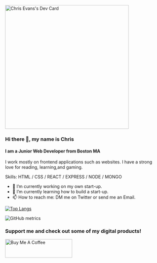 <div align="left">
  <a href="https://app.daily.dev/realChrisEvans"><img src="https://api.daily.dev/devcards/c663c9b678f54b06a0a66dd3b1cd3218.png?r=376" width="400" alt="Chris Evans's Dev Card"/></a>
  </div>

### Hi there 👋, my name is Chris
#### I am a Junior Web Developer from Boston MA
I work mostly on frontend applications such as websites. I have a strong love for reading, learning,and gaming.

Skills: HTML / CSS / REACT / EXPRESS / NODE / MONGO

- 🔭 I’m currently working on my own start-up. 
- 🌱 I’m currently learning how to build a start-up. 
- 📫 How to reach me: DM me on Twitter or send me an Email. 


[![Top Langs](https://github-readme-stats.vercel.app/api/top-langs/?username=realChrisEvans&theme=dracula)](https://github.com/anuraghazra/github-readme-stats)

![GitHub metrics](https://metrics.lecoq.io/realChrisEvans) 

### Support me and check out some of my digital products!

<a href="https://www.buymeacoffee.com/JsEvans" target="_blank"><img src="https://cdn.buymeacoffee.com/buttons/v2/default-yellow.png" alt="Buy Me A Coffee" style="height: 60px !important;width: 217px !important;" ></a>
